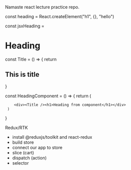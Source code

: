 Namaste react lecture practice repo.

const heading = React.createElement("h1", {}, "hello")

const jsxHeading = <h1>Heading</h1>

const Title = () => {
return <h2>This is title</h2>
}

const HeadingComponent = () => {
return (

        <div><Title /><h1>Heading from component</h1></div>
     )

}

Redux/RTK

- install @reduxjs/toolkit and react-redux
- build store
- connect our app to store
- slice (cart)
- dispatch (action)
- selector
